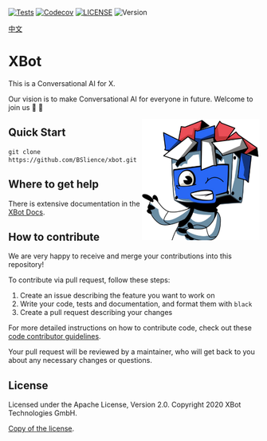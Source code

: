 [![Tests](https://github.com/BSlience/xbot/workflows/Tests/badge.svg)](https://github.com/BSlience/xbot/actions?workflow=Tests)
[![Codecov](https://codecov.io/gh/BSlience/xbot/branch/master/graph/badge.svg)](https://codecov.io/gh/BSlience/xbot)
[![LICENSE](https://black.readthedocs.io/en/stable/_static/license.svg)](https://github.com/BSlience/xbot/blob/master/LICENSE)
![Version](https://img.shields.io/badge/Version-3.8%2B-orange)

[中文](README.md)


# XBot
This is a Conversational AI for X.

Our vision is to make Conversational AI for everyone in future. Welcome to join us :rocket: :rocket: 

<img align="right" height="244" src="asset/xbot.jpg">

## Quick Start
```
git clone https://github.com/BSlience/xbot.git
```

## Where to get help
There is extensive documentation in the [XBot Docs](http://xbot-friends.bslience.cn/).

## How to contribute
We are very happy to receive and merge your contributions into this repository! 

To contribute via pull request, follow these steps:

1. Create an issue describing the feature you want to work on 
2. Write your code, tests and documentation, and format them with ``black``
3. Create a pull request describing your changes

For more detailed instructions on how to contribute code, check out these [code contributor guidelines](CONTRIBUTING.md).

Your pull request will be reviewed by a maintainer, who will get
back to you about any necessary changes or questions. 

## License
Licensed under the Apache License, Version 2.0.
Copyright 2020 XBot Technologies GmbH. 

[Copy of the license](LICENSE).

